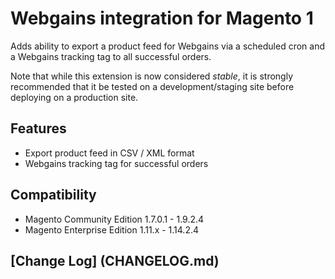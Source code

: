 # Webgains integration for Magento 1

Adds ability to export a product feed for Webgains via a scheduled cron and a Webgains tracking tag to all successful
orders.

Note that while this extension is now considered *stable*, it is strongly
recommended that it be tested on a development/staging site before deploying
on a production site.

## Features

  * Export product feed in CSV / XML format
  * Webgains tracking tag for successful orders

## Compatibility

  * Magento Community Edition 1.7.0.1 - 1.9.2.4
  * Magento Enterprise Edition 1.11.x - 1.14.2.4

## [Change Log] (CHANGELOG.md)
